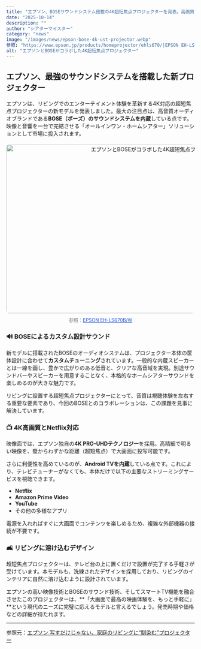 ```yaml
---
title: "エプソン、BOSEサウンドシステム搭載の4K超短焦点プロジェクターを発表。高画質と高音質、ネットフリックス対応で一体型ホームシアターを提案"
date: "2025-10-14"
description: ""
author: "シアターマイスター"
category: "news"
image: "/images/news/epson-bose-4k-ust-projector.webp"
参照: "https://www.epson.jp/products/homeprojector/ehls670/|EPSON EH-LS670B/W"
alt: "エプソンとBOSEがコラボした4K超短焦点プロジェクター"
---
```

## エプソン、最強のサウンドシステムを搭載した新プロジェクター

エプソンは、リビングでのエンターテイメント体験を革新する4K対応の超短焦点プロジェクターの新モデルを発表しました。最大の注目点は、高音質オーディオブランドである**BOSE（ボーズ）のサウンドシステムを内蔵**している点です。映像と音響を一台で完結させる「オールインワン・ホームシアター」ソリューションとして市場に投入されます。

<figure style="text-align: center; margin: 20px auto;">
  <img src="/images/news/epson-bose-4k-ust-projector.webp" alt="エプソンとBOSEがコラボした4K超短焦点プロジェクター" width="800" height="450" style="display: block; margin: 0 auto; border-radius: 8px;" />
  <figcaption style="margin-top: 8px; font-size: 0.9em; color: #6b7280;">
    参照：<a href="https://www.epson.jp/products/homeprojector/ehls670/" target="_blank" style="color: #1d4ed8; text-decoration: underline;">EPSON EH-LS670B/W</a>
  </figcaption>
</figure>

### 🔊 BOSEによるカスタム設計サウンド

新モデルに搭載されたBOSEのオーディオシステムは、プロジェクター本体の筐体設計に合わせて**カスタムチューニング**されています。一般的な内蔵スピーカーとは一線を画し、豊かで広がりのある低音と、クリアな高音域を実現。別途サウンドバーやスピーカーを用意することなく、本格的なホームシアターサウンドを楽しめるのが大きな魅力です。

リビングに設置する超短焦点プロジェクターにとって、音質は視聴体験を左右する重要な要素であり、今回のBOSEとのコラボレーションは、この課題を見事に解決しています。

### 📺 4K高画質とNetflix対応

映像面では、エプソン独自の**4K PRO-UHDテクノロジー**を採用。高精細で明るい映像を、壁からわずかな距離（超短焦点）で大画面に投写可能です。

さらに利便性を高めているのが、**Android TVを内蔵**している点です。これにより、テレビチューナーがなくても、本体だけで以下の主要なストリーミングサービスを視聴できます。

* **Netflix**
* **Amazon Prime Video**
* **YouTube**
* その他の多様なアプリ

電源を入れればすぐに大画面でコンテンツを楽しめるため、複雑な外部機器の接続が不要です。

### 🛋️ リビングに溶け込むデザイン

超短焦点プロジェクターは、テレビ台の上に置くだけで設置が完了する手軽さが受けています。本モデルも、洗練されたデザインを採用しており、リビングのインテリアに自然に溶け込むように設計されています。

エプソンの高い映像技術とBOSEのサウンド技術、そしてスマートTV機能を融合させたこのプロジェクターは、**「大画面で最高の映画体験を、もっと手軽に」**という現代のニーズに完璧に応えるモデルと言えるでしょう。発売時期や価格などの詳細が待たれます。

---

参照元：[エプソン 写すだけじゃない、家庭のリビングに“馴染む”プロジェクター](https://www.epson.jp/products/homeprojector/ehls670/feature_1.htm)